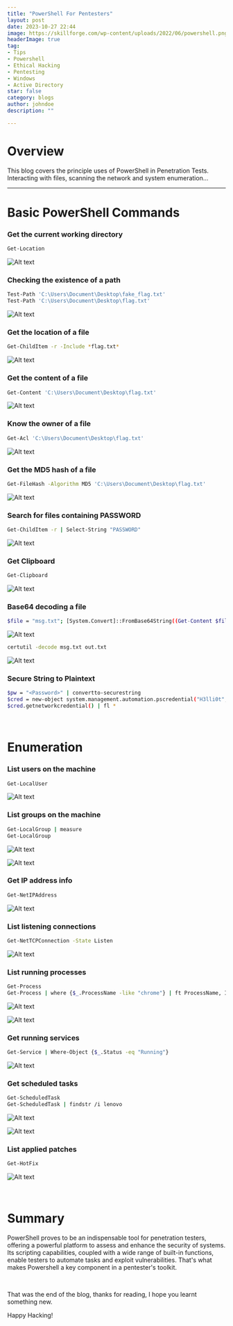 ```yaml
---
title: "PowerShell For Pentesters"
layout: post
date: 2023-10-27 22:44
image: https://skillforge.com/wp-content/uploads/2022/06/powershell.png
headerImage: true
tag:
- Tips
- Powershell
- Ethical Hacking
- Pentesting
- Windows
- Active Directory
star: false
category: blogs
author: johndoe
description: ""

---
```


# Overview

This blog covers the principle uses of PowerShell in Penetration Tests. Interacting with files, scanning the network and system enumeration...

---

# Basic PowerShell Commands

### Get the current working directory

```bash
Get-Location
```

![Alt text](<../../assets/images/BlogPics/2023-11-23 12_58_37-Window.png>)

### Checking the existence of a path

```bash
Test-Path 'C:\Users\Document\Desktop\fake_flag.txt'
Test-Path 'C:\Users\Document\Desktop\flag.txt'
```

![Alt text](<../../assets/images/BlogPics/2023-11-23 13_01_43-Window.png>)

### Get the location of a file

```bash
Get-ChildItem -r -Include *flag.txt*
```

![Alt text](<../../assets/images/BlogPics/2023-11-23 12_46_22-Window.png>)

### Get the content of a file

```bash
Get-Content 'C:\Users\Document\Desktop\flag.txt'
```

![Alt text](<../../assets/images/BlogPics/2023-11-23 12_48_00-Window.png>)

### Know the owner of a file

```bash
Get-Acl 'C:\Users\Document\Desktop\flag.txt'
```

![Alt text](<../../assets/images/BlogPics/2023-11-23 13_40_00-Window.png>)

### Get the MD5 hash of a file

```bash
Get-FileHash -Algorithm MD5 'C:\Users\Document\Desktop\flag.txt'
```

![Alt text](<../../assets/images/BlogPics/2023-11-23 12_50_55-Window.png>)

### Search for files containing PASSWORD

```bash
Get-ChildItem -r | Select-String "PASSWORD"
```

![Alt text](<../../assets/images/BlogPics/2023-11-23 13_34_50-Window.png>)

### Get Clipboard

```bash
Get-Clipboard
```

![Alt text](<../../assets/images/BlogPics/2023-11-23 14_16_36-Window.png>)

### Base64 decoding a file

```bash
$file = "msg.txt"; [System.Convert]::FromBase64String((Get-Content $file)) | Set-Content output.txt -Encoding Byte
```

![Alt text](<../../assets/images/BlogPics/2023-11-23 13_08_59-Window.png>)

```bash
certutil -decode msg.txt out.txt
```
![Alt text](<../../assets/images/BlogPics/2023-11-23 13_12_30-Window.png>)

### Secure String to Plaintext

```bash
$pw = "<Password>" | convertto-securestring
$cred = new-object system.management.automation.pscredential("H3lli0t", $pw)
$cred.getnetworkcredential() | fl *
```

<br/>

# Enumeration

### List users on the machine

```bash
Get-LocalUser
```

![Alt text](<../../assets/images/BlogPics/2023-11-23 13_15_00-Window.png>)

### List groups on the machine

```bash
Get-LocalGroup | measure
Get-LocalGroup
```

![Alt text](<../../assets/images/BlogPics/2023-11-23 13_44_59-Window.png>)

![Alt text](<../../assets/images/BlogPics/2023-11-23 13_16_31-Window.png>)

### Get IP address info

```bash
Get-NetIPAddress
```

![Alt text](<../../assets/images/BlogPics/2023-11-23 13_25_42-Window.png>)

### List listening connections

```bash
Get-NetTCPConnection -State Listen
```

![Alt text](<../../assets/images/BlogPics/2023-11-23 13_27_55-Window.png>)

### List running processes

```bash
Get-Process
Get-Process | where {$_.ProcessName -like "chrome"} | ft ProcessName, Id
```

![Alt text](<../../assets/images/BlogPics/2023-11-23 13_37_25-Window.png>)

![Alt text](<../../assets/images/BlogPics/2023-11-23 14_02_55-Window.png>)

### Get running services

```bash
Get-Service | Where-Object {$_.Status -eq "Running"}
```

![Alt text](<../../assets/images/BlogPics/2023-11-26 18_04_52-Windows PowerShell.png>)

### Get scheduled tasks

```bash
Get-ScheduledTask
Get-ScheduledTask | findstr /i lenovo
```

![Alt text](<../../assets/images/BlogPics/2023-11-23 13_42_00-Window.png>)

![Alt text](<../../assets/images/BlogPics/2023-11-23 13_47_52-Window.png>)

### List applied patches 

```bash
Get-HotFix
```

![Alt text](<../../assets/images/BlogPics/2023-11-23 13_49_38-Window.png>)

<br/>

# Summary

PowerShell proves to be an indispensable tool for penetration testers, offering a powerful platform to assess and enhance the security of systems. Its scripting capabilities, coupled with a wide range of built-in functions, enable testers to automate tasks and exploit vulnerabilities. That's what makes Powershell a key component in a pentester's toolkit.

<br/>

That was the end of the blog, thanks for reading, I hope you learnt something new.

<p>Happy Hacking!</p>
